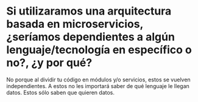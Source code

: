 # Si utilizaramos una arquitectura basada en microservicios, ¿seríamos dependientes a algún lenguaje/tecnología en específico o no?, ¿y por qué?
No porque al dividir tu código en módulos y/o servicios, estos se vuelven independientes. A estos no les importará saber de qué lenguaje le llegan datos. Estos sólo saben que quieren datos.
